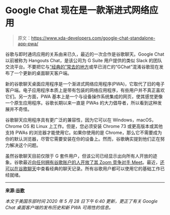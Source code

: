 # Google Chat 现在是一款渐进式网络应用

> 原文：<https://www.xda-developers.com/google-chat-standalone-app-pwa/>

谷歌与即时通讯应用的关系由来已久，最近的一次合作是谷歌聊天。Google Chat 以前被称为 Hangouts Chat，是该公司为 G Suite 用户提供的类似 Slack 的团队交流平台。不要把它与[“经典的”常去的地方](https://www.xda-developers.com/google-hangouts-update-removes-location-sharing/)或早已消亡的“GChat”混淆谷歌现在发布了一个更新的桌面聊天客户端。

新的谷歌聊天桌面应用程序是一个渐进式网络应用程序(PWA)，它取代了旧的电子客户端。电子应用程序本质上是带有包装的网络应用程序，有些用户并不真正喜欢它们。另一方面，PWA 基本上是一个与设备操作系统集成的网页，使其感觉更像一个原生应用程序。谷歌长期以来一直是 PWAs 的大力倡导者，所以看到这种发展并不奇怪。

谷歌聊天应用程序具有更广泛的兼容性，因为它可以在 Windows，macOS，Chrome OS 和 Linux 上工作。但是，您必须安装 Chrome 73 或更高版本或其他支持 PWAs 的浏览器才能使用它。如果你使用的是 Chrome，那么它不需要成为你的默认浏览器，尽管它需要安装在你的设备上。然而，谷歌确实提到他们正在努力解决这个问题。

虽然谷歌聊天目前仅限于 G 套件用户，但该公司已经显示出向所有人开放的迹象。谷歌最近[向任何拥有谷歌账户的人开放了其 Zoom 竞争对手 Meet](https://www.xda-developers.com/google-meet-video-conferencing-free/)。最近，[还可以在谷歌聊天](https://www.xda-developers.com/google-chat-hangouts-conversations/)中查看经典的聊天记录。所有谷歌用户都可以使用它的基础工作已经就绪。

* * *

**来源:[谷歌](https://gsuiteupdates.googleblog.com/2020/05/use-new-google-chat-app.html)**

*本文于美国东部时间 2020 年 5 月 28 日下午 6:40 更新，更正了有关 Google Chat 桌面客户端的发布历史和新 PWA 可用性的信息。*